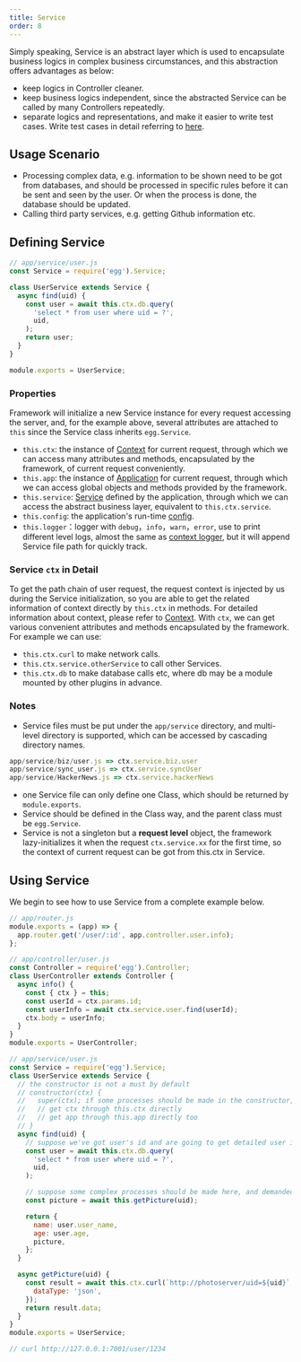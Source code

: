 ```yaml
---
title: Service
order: 8
---
```


Simply speaking, Service is an abstract layer which is used to encapsulate business logics in complex business circumstances, and this abstraction offers advantages as below:

- keep logics in Controller cleaner.
- keep business logics independent, since the abstracted Service can be called by many Controllers repeatedly.
- separate logics and representations, and make it easier to write test cases. Write test cases in detail referring to [here](../core/unittest.md).

## Usage Scenario

- Processing complex data, e.g. information to be shown need to be got from databases, and should be processed in specific rules before it can be sent and seen by the user. Or when the process is done, the database should be updated.
- Calling third party services, e.g. getting Github information etc.

## Defining Service

```js
// app/service/user.js
const Service = require('egg').Service;

class UserService extends Service {
  async find(uid) {
    const user = await this.ctx.db.query(
      'select * from user where uid = ?',
      uid,
    );
    return user;
  }
}

module.exports = UserService;
```

### Properties

Framework will initialize a new Service instance for every request accessing the server, and, for the example above, several attributes are attached to `this` since the Service class inherits `egg.Service`.

- `this.ctx`: the instance of [Context](./extend.md#context) for current request, through which we can access many attributes and methods, encapsulated by the framework, of current request conveniently.
- `this.app`: the instance of [Application](./extend.md#application) for current request, through which we can access global objects and methods provided by the framework.
- `this.service`: [Service](./service.md) defined by the application, through which we can access the abstract business layer, equivalent to `this.ctx.service`.
- `this.config`: the application's run-time [config](./config.md).
- `this.logger`：logger with `debug`，`info`，`warn`，`error`, use to print different level logs, almost the same as [context logger](../core/logger.md#context-logger), but it will append Service file path for quickly track.

### Service `ctx` in Detail

To get the path chain of user request, the request context is injected by us during the Service initialization, so you are able to get the related information of context directly by `this.ctx` in methods. For detailed information about context, please refer to [Context](./extend.md#context).
With `ctx`, we can get various convenient attributes and methods encapsulated by the framework. For example we can use:

- `this.ctx.curl` to make network calls.
- `this.ctx.service.otherService` to call other Services.
- `this.ctx.db` to make database calls etc, where db may be a module mounted by other plugins in advance.

### Notes

- Service files must be put under the `app/service` directory, and multi-level directory is supported, which can be accessed by cascading directory names.

```js
app/service/biz/user.js => ctx.service.biz.user
app/service/sync_user.js => ctx.service.syncUser
app/service/HackerNews.js => ctx.service.hackerNews
```

- one Service file can only define one Class, which should be returned by `module.exports`.
- Service should be defined in the Class way, and the parent class must be `egg.Service`.
- Service is not a singleton but a **request level** object, the framework lazy-initializes it when the request `ctx.service.xx` for the first time, so the context of current request can be got from this.ctx in Service.

## Using Service

We begin to see how to use Service from a complete example below.

```js
// app/router.js
module.exports = (app) => {
  app.router.get('/user/:id', app.controller.user.info);
};

// app/controller/user.js
const Controller = require('egg').Controller;
class UserController extends Controller {
  async info() {
    const { ctx } = this;
    const userId = ctx.params.id;
    const userInfo = await ctx.service.user.find(userId);
    ctx.body = userInfo;
  }
}
module.exports = UserController;

// app/service/user.js
const Service = require('egg').Service;
class UserService extends Service {
  // the constructor is not a must by default
  // constructor(ctx) {
  //   super(ctx); if some processes should be made in the constructor, this statement is a must in order to use `this.ctx` later
  //   // get ctx through this.ctx directly
  //   // get app through this.app directly too
  // }
  async find(uid) {
    // suppose we've got user's id and are going to get detailed user information from databases
    const user = await this.ctx.db.query(
      'select * from user where uid = ?',
      uid,
    );

    // suppose some complex processes should be made here, and demanded informations are returned then.
    const picture = await this.getPicture(uid);

    return {
      name: user.user_name,
      age: user.age,
      picture,
    };
  }

  async getPicture(uid) {
    const result = await this.ctx.curl(`http://photoserver/uid=${uid}`, {
      dataType: 'json',
    });
    return result.data;
  }
}
module.exports = UserService;

// curl http://127.0.0.1:7001/user/1234
```
